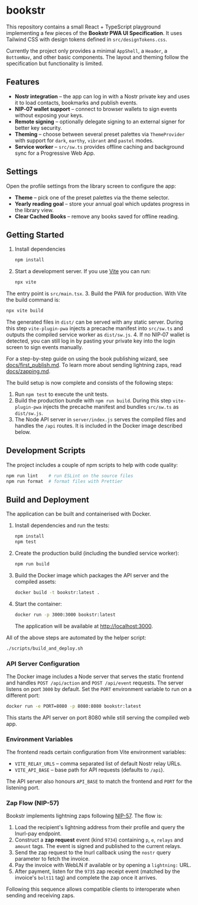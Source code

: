 # bookstr

This repository contains a small React + TypeScript playground implementing
a few pieces of the **Bookstr PWA UI Specification**. It uses Tailwind CSS
with design tokens defined in `src/designTokens.css`.

Currently the project only provides a minimal `AppShell`, a `Header`, a
`BottomNav`, and other basic components. The layout and theming follow the
specification but functionality is limited.

## Features

- **Nostr integration** – the app can log in with a Nostr private key and uses
  it to load contacts, bookmarks and publish events.
- **NIP‑07 wallet support** – connect to browser wallets to sign events without
  exposing your keys.
- **Remote signing** – optionally delegate signing to an external signer for
  better key security.
- **Theming** – choose between several preset palettes via `ThemeProvider` with
  support for `dark`, `earthy`, `vibrant` and `pastel` modes.
- **Service worker** – `src/sw.ts` provides offline caching and background sync
  for a Progressive Web App.

## Settings

Open the profile settings from the library screen to configure the app:

- **Theme** – pick one of the preset palettes via the theme selector.
- **Yearly reading goal** – store your annual goal which updates progress in the library view.
- **Clear Cached Books** – remove any books saved for offline reading.


## Getting Started

1. Install dependencies
   ```bash
   npm install
   ```
2. Start a development server. If you use [Vite](https://vitejs.dev/) you can
   run:
   ```bash
   npx vite
   ```
 The entry point is `src/main.tsx`.
3. Build the PWA for production. With Vite the build command is:
   ```bash
   npx vite build
   ```
   The generated files in `dist/` can be served with any static server. During
   this step `vite-plugin-pwa` injects a precache manifest into `src/sw.ts` and
   outputs the compiled service worker as `dist/sw.js`.
4. If no NIP‑07 wallet is detected, you can still log in by pasting your
   private key into the login screen to sign events manually.

For a step-by-step guide on using the book publishing wizard, see
[docs/first_publish.md](docs/first_publish.md).
To learn more about sending lightning zaps, read
[docs/zapping.md](docs/zapping.md).

The build setup is now complete and consists of the following steps:

1. Run `npm test` to execute the unit tests.
2. Build the production bundle with `npm run build`. During this step
   `vite-plugin-pwa` injects the precache manifest and bundles `src/sw.ts`
   as `dist/sw.js`.
3. The Node API server in `server/index.js` serves the compiled files and
   handles the `/api` routes. It is included in the Docker image described
   below.

## Development Scripts

The project includes a couple of npm scripts to help with code quality:

```bash
npm run lint    # run ESLint on the source files
npm run format  # format files with Prettier
```

## Build and Deployment

The application can be built and containerised with Docker.

1. Install dependencies and run the tests:
   ```bash
   npm install
   npm test
   ```
2. Create the production build (including the bundled service worker):
   ```bash
   npm run build
   ```
3. Build the Docker image which packages the API server and the compiled
   assets:
   ```bash
   docker build -t bookstr:latest .
   ```
4. Start the container:
   ```bash
   docker run -p 3000:3000 bookstr:latest
   ```
   The application will be available at <http://localhost:3000>.

All of the above steps are automated by the helper script:

```bash
./scripts/build_and_deploy.sh
```

### API Server Configuration

The Docker image includes a Node server that serves the static frontend and
handles `POST /api/action` and `POST /api/event` requests. The server listens on
port `3000` by default. Set the `PORT` environment variable to run on a
different port:

```bash
docker run -e PORT=8080 -p 8080:8080 bookstr:latest
```

This starts the API server on port 8080 while still serving the compiled web
app.

### Environment Variables

The frontend reads certain configuration from Vite environment variables:

- `VITE_RELAY_URLS` – comma separated list of default Nostr relay URLs.
- `VITE_API_BASE` – base path for API requests (defaults to `/api`).

The API server also honours `API_BASE` to match the frontend and `PORT` for
the listening port.

### Zap Flow (NIP-57)

Bookstr implements lightning zaps following [NIP-57](https://github.com/nostr-protocol/nips/blob/master/57.md). The flow is:

1. Load the recipient's lightning address from their profile and query the lnurl-pay endpoint.
2. Construct a **zap request** event (kind `9734`) containing `p`, `e`, `relays` and `amount` tags. The event is signed and published to the current relays.
3. Send the zap request to the lnurl callback using the `nostr` query parameter to fetch the invoice.
4. Pay the invoice with WebLN if available or by opening a `lightning:` URL.
5. After payment, listen for the `9735` zap receipt event (matched by the invoice's `bolt11` tag) and complete the zap once it arrives.

Following this sequence allows compatible clients to interoperate when sending and receiving zaps.
